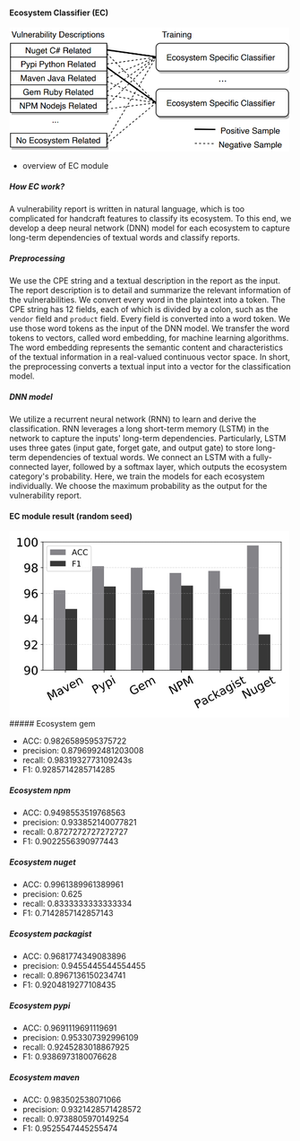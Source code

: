 #### Ecosystem Classifier (EC)


<img src="../Data/figures/EC_p1.png" width="500px" >

- overview of EC module

##### How EC work?
A vulnerability report is written in natural language, which is too complicated for handcraft features to classify its ecosystem. To this end, we develop a deep neural network (DNN) model for each ecosystem to capture long-term dependencies of textual words and classify reports.


##### Preprocessing
We use the CPE string and a textual description in the report as the input. The report description is to detail and summarize the relevant information of the vulnerabilities. We convert every word in the plaintext into a token. The CPE string has 12 fields, each of which is divided by a colon, such as the ``vendor`` field and ``product`` field. Every field is converted into a word token. We use those word tokens as the input of the DNN model. We transfer the word tokens to vectors, called word embedding, for machine learning algorithms. The word embedding represents the semantic content and characteristics of the textual information in a real-valued continuous vector space. In short, the preprocessing converts a textual input into a vector for the classification model.



##### DNN model
We utilize a recurrent neural network (RNN) to learn and derive the classification. RNN leverages a long short-term memory (LSTM) in the network to capture the inputs' long-term dependencies. Particularly, LSTM uses three gates (input gate, forget gate, and output gate) to store long-term dependencies of textual words. We connect an LSTM with a fully-connected layer, followed by a softmax layer, which outputs the ecosystem category's probability. Here, we train the models for each ecosystem individually. We choose the maximum probability as the output for the vulnerability report.

#### EC module result (random seed)
<img src="../Data/figures/EC_p2.png" width="500px" >
##### Ecosystem gem

- ACC: 0.9826589595375722
- precision: 0.8796992481203008
- recall: 0.9831932773109243s
- F1: 0.9285714285714285

##### Ecosystem npm

- ACC: 0.9498553519768563
- precision: 0.933852140077821
- recall: 0.8727272727272727
- F1: 0.9022556390977443

##### Ecosystem nuget

- ACC: 0.9961389961389961
- precision: 0.625
- recall: 0.8333333333333334
- F1: 0.7142857142857143

##### Ecosystem packagist

- ACC: 0.9681774349083896
- precision: 0.9455445544554455
- recall: 0.8967136150234741
- F1: 0.9204819277108435

##### Ecosystem pypi

- ACC: 0.9691119691119691
- precision: 0.953307392996109
- recall: 0.9245283018867925
- F1: 0.9386973180076628

##### Ecosystem maven

- ACC:  0.983502538071066
- precision:  0.9321428571428572
- recall:  0.9738805970149254
- F1:  0.9525547445255474